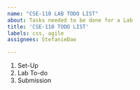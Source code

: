 ```yaml
---
name: "CSE-110 LAB TODO LIST"
about: Tasks needed to be done for a Lab 
title: 'CSE-110 TODO LIST'
labels: css, agile
assignees: StefanieDao

---
```


1. Set-Up
2. Lab To-do
3. Submission
